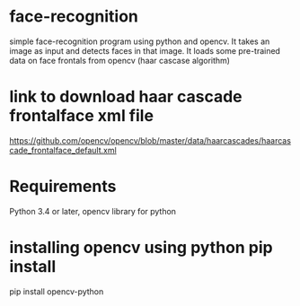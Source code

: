 # face-recognition
simple  face-recognition program using python and opencv.
It takes an image as input and detects faces in that image.
It loads some pre-trained data on face frontals from opencv (haar cascase algorithm)

# link to download haar cascade frontalface xml file
https://github.com/opencv/opencv/blob/master/data/haarcascades/haarcascade_frontalface_default.xml

# Requirements
Python 3.4 or later,
opencv library for python

# installing opencv using python pip install

pip install opencv-python
